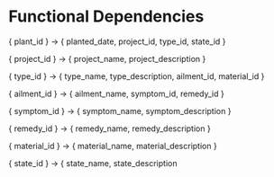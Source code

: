 # Functional Dependencies

{ plant_id } -> { planted_date, project_id, type_id, state_id }

{ project_id } -> { project_name, project_description }

{ type_id } -> { type_name, type_description, ailment_id, material_id }

{ ailment_id } -> { ailment_name, symptom_id, remedy_id }

{ symptom_id } -> { symptom_name, symptom_description }

{ remedy_id } -> { remedy_name, remedy_description }

{ material_id } -> { material_name, material_description }

{ state_id } -> { state_name, state_description